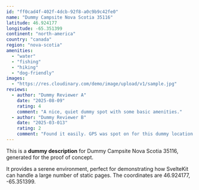 ```yaml
---
id: "ff0cad4f-402f-4dcb-92f8-a0c9b9c42fe0"
name: "Dummy Campsite Nova Scotia 35116"
latitude: 46.924177
longitude: -65.351399
continent: "north-america"
country: "canada"
region: "nova-scotia"
amenities:
  - "water"
  - "fishing"
  - "hiking"
  - "dog-friendly"
images:
  - "https://res.cloudinary.com/demo/image/upload/v1/sample.jpg"
reviews:
  - author: "Dummy Reviewer A"
    date: "2025-08-09"
    rating: 4
    comment: "A nice, quiet dummy spot with some basic amenities."
  - author: "Dummy Reviewer B"
    date: "2025-03-013"
    rating: 2
    comment: "Found it easily. GPS was spot on for this dummy location."
---
```


This is a **dummy description** for Dummy Campsite Nova Scotia 35116, generated for the proof of concept.

It provides a serene environment, perfect for demonstrating how SvelteKit can handle a large number of static pages. The coordinates are 46.924177, -65.351399.
